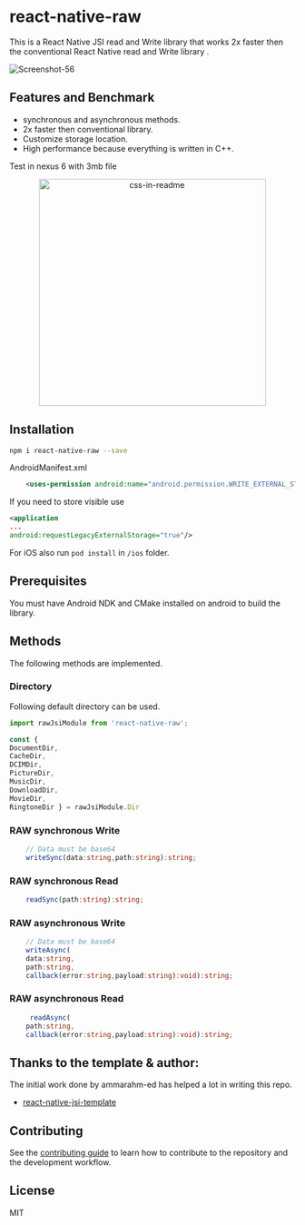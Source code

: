 # react-native-raw

This is a React Native JSI read and Write library that works 2x faster then the conventional React Native read and Write library .

![Screenshot-_56_](https://user-images.githubusercontent.com/58332892/170806978-1d0e02d9-aae3-4728-a3fd-a3b990683a98.svg)

## Features and Benchmark

- synchronous and asynchronous methods.
- 2x faster then conventional library. 
- Customize storage location.
- High performance because everything is written in C++.

Test in nexus 6 with 3mb file
<div align="center">
    <img src="https://user-images.githubusercontent.com/58332892/170808775-8bf12948-9826-4497-9dfc-5bc2bba7e7c2.png"  height="400" alt="css-in-readme">
</div>


## Installation

```sh
npm i react-native-raw --save
```

AndroidManifest.xml

```xml
    <uses-permission android:name="android.permission.WRITE_EXTERNAL_STORAGE" />
```

If you need to store visible use 
```xml
<application
...
android:requestLegacyExternalStorage="true"/>
```

For iOS also run `pod install` in `/ios` folder.


## Prerequisites
You must have Android NDK and CMake installed on android to build the library.

## Methods
The following methods are implemented.

### Directory 
Following default directory can be used.

```ts
import rawJsiModule from 'react-native-raw';

const {
DocumentDir,
CacheDir,
DCIMDir,
PictureDir,
MusicDir,
DownloadDir,
MovieDir,
RingtoneDir } = rawJsiModule.Dir

```

### RAW synchronous Write 

```ts
    // Data must be base64 
    writeSync(data:string,path:string):string;
```
### RAW synchronous Read 

```ts
    readSync(path:string):string;
```

### RAW asynchronous Write 

```ts
    // Data must be base64 
    writeAsync(
    data:string, 
    path:string,
    callback(error:string,payload:string):void):string;
```
### RAW asynchronous Read 

```ts
     readAsync(
    path:string,
    callback(error:string,payload:string):void):string;
```


## Thanks to the template & author:
The initial work done by ammarahm-ed has helped a lot in writing this repo.

- [react-native-jsi-template](https://github.com/ammarahm-ed/react-native-jsi-template/)


## Contributing
See the [contributing guide](CONTRIBUTING.md) to learn how to contribute to the repository and the development workflow.

## License

MIT
